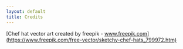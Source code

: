 ```yaml
---
layout: default 
title: Credits 
---
```


[Chef hat vector art created by freepik - www.freepik.com](https://www.freepik.com/free-vector/sketchy-chef-hats_799972.htm)
